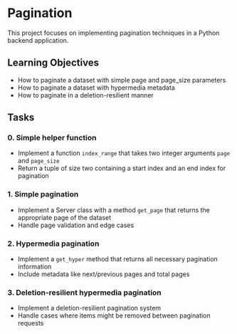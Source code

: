 # Pagination

This project focuses on implementing pagination techniques in a Python backend application. 

## Learning Objectives
- How to paginate a dataset with simple page and page_size parameters
- How to paginate a dataset with hypermedia metadata
- How to paginate in a deletion-resilient manner

## Tasks

### 0. Simple helper function
- Implement a function `index_range` that takes two integer arguments `page` and `page_size`
- Return a tuple of size two containing a start index and an end index for pagination

### 1. Simple pagination
- Implement a Server class with a method `get_page` that returns the appropriate page of the dataset
- Handle page validation and edge cases

### 2. Hypermedia pagination
- Implement a `get_hyper` method that returns all necessary pagination information
- Include metadata like next/previous pages and total pages

### 3. Deletion-resilient hypermedia pagination
- Implement a deletion-resilient pagination system
- Handle cases where items might be removed between pagination requests 